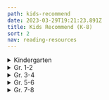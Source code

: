```yaml
---
path: kids-recommend
date: 2023-03-29T19:21:23.891Z
title: Kids Recommend (K-8)
sort: 2
nav: reading-resources
---
```

<details>
<summary>
    Kindergarten
</summary>

Ahlberg, Allan  *Each Peach, Pear, Plum*

Anthony, Steve   *Please, Mr. Panda*

Bang, Molly    *When Sophie Gets Angry*

Barrett, Judi    *Cloudy with a Chance of Meatballs*

Bedard, Michael   *Sitting Ducks*

Brett, Jan    *Annie and the Wild Animals, Mossy,*

*The Three Snow Bears, Hedgie’s Surprise, The Hat,*

*The Mitten, Fritz and the Beautiful Horses,* and *Honey, Honey, Lion*

Brown, Margaret Wise   *Big Red Barn, The Moon Shines Down, The Sailor Dog, The Fish with Deep Sea Smile, The Bad Little Good Little Pig*, and *The Noon Balloon*

Carle, Eric    *The Mixed-Up Chameleon, The Secret Birthday Message, The Tiny Seed, The Very Hungry Caterpillar, The Very Busy Spider, The Greedy Python, Pancakes, Pancakes, The Very Quiet Cricket,* and *A House for Hermit Crab*

Carlson, Nancy  *A Visit to Grandma’s*

Crews, Donald    *School Bus, Ten Black Dots, Truck*, and any of his other titles

Cronin, Doreen    *Click, Clack, Moo … Cows That Type*, *Dooby Dooby Moo*, *Click, Clack, Peep!*, *Smick!,* and *Giggle, Giggle, Quack*

Davis, Jacky and David Soman  *Ladybug Girl, Ladybug Girl and Bumblebee Boy*, and *Ladybug Girl Makes Friends*

De Beer, Hans    *Little Polar Bear*

Dewdney, Anna   *Llama Llama Red Pajama*

Eastman, P.D.   *Go, Dog, Go!*

Elhert, Lois    *Feathers for Lunch, Nuts to You, Pie in the Sky, Snowballs,* *Top Cat, Wag a Tail*, and *Waiting for Wings*

Emberley, Ed    *Go Away, Big Green Monster!*

Falconer, Ian    *Olivia*

Ferry, Beth and Tom Lichtenheld   *Stick and Stone*

Fleming, Denise    *Time to Sleep*

Fox, Mem    *Boo to a Goose, Feathers and Fools, Harriet, You Drive Me Wild,* *Hattie and the Fox, Koala Lou, The Magic Hat, Night Noises, Shoes from Grandpa, Time for Bed, Tough Boris, Guess Who, Waiting,* and *Wilfrid Gordon McDonald Partridge*

Gassman, Julie    *Do Not Bring Your Dragon to the Library*

Geist, Ken   *The Three Little Fish and the Big Bad Shark*

Gordon, David    *The Three Little Rigs*

Gormley, Greg    *Pick Me!*

Gustafson, Scott  *Alphabet Soup* and *A Feast of Letters*

Henkes, Kevin    *Chester’s Way, Chrysanthemum, Julius, the Baby of the World, Lilly and the Purple Plastic Purse, Lilly’s Big Day, Lilly’s Chocolate Heart, Owen, Sheila Rae’s Peppermint Stick, A Weekend with Wendell, Waiting, Penny and Her Marble*, and *Wemberly Worried*

Hughes, Shirley    *Alfie Gets In First, Alfie Wins a Prize, Angel Mae, Dogger, Alfie and the Big Boys, Alfie’s Weather, Alfie and the Birthday Surprise, Annie Rose is My Little Sister, Olly and Me,* and *Sally’s Secret*

Hutchins, Pat     *Good Night Owl*

Johnson, Crockett    *Harold and the Purple Crayon*

Joyce, William     *George Shrinks*

Kline, Suzy    *Oops!*

Knudsen, Michelle    *Library Lion*

Lester, Helen   *A Porcupine Named Fluffy*

Lies, Brian    *Bats at the Beach and Bats at the Library*

Lionni, Leo    *Alexander and the Wind-Up Mouse, The Alphabet Tree, An Extraordinary Egg, Fish Is Fish, Inch by Inch, It’s Mine, Little Blue and Little Yellow, Six Crows, Tico and the Golden Wings, Geraldine and the Music Mouse,* and *Tillie and the Wall*

Lobel, Arnold    *The Frog and Toad* books, *Mouse Soup,* and *Mouse Tales*

Long, Melinda    *How I Became a Pirate*

Marshall, Janet    *Look Once, Look Twice*

Martin, Bill, Jr.    *Chicka-Chicka Boom-Boom*

McAllister, Angela    *The Tortoise and the Hare*

McGuirk, Leslie  *if rocks could sing, a discovered alphabet*

McPhail, David    *Edward and the Pirates*

Meyer, Mercer    *I’m a Little Sick*

Miller, Pat Zietlow    *Sophie’s Squash and Sophie’s Squash Goes to School*

Moret, Brigette Frey   *The Bear’s Christmas*

Moseley, Keith    *Where’s the Dinosaur?*

Muntean, Michaela    *Do Not Open This Book*

Myller, Rolf    *How Big Is a Foot?*

Numeroff, Laura Joffe  *If You Give a Mouse a Cookie, If You Give a Pig a Party, If You Give a Dog a Doughnut, If You Give a Cat a Cupcake,* and *If You Give a Pig a Pancake*

O’Connor, Jane   *Fancy Nancy at the Museum*

Oliver, Carmen   *Bears Make the Best Reading Buddies*

Olson, Mary W.   *Nice Try, Tooth Fairy*

Parsley, Elise  *If You Ever Want to Bring an Alligator to School, Don’t!*

Pelham, David    *A Is for Animals*

Penn, Audrey    *The Kissing Hand*

Pinkney, Jerry    *The Lion and the Mouse*

Plourde, Lynn   *Moose, of Course!, Dino Pets, Dino Pets Go to School,* and *The Dump Man’s Treasures*

Portis, Antoinette    *Kindergarten Diary*

Rawlinson, Julia   *Fletcher and the Falling Leaves*

Rubin, Adam   *Dragons Love Tacos*

Saltzberg, Barney  *Beautiful Oops!*

Sarcone-Roach, Julia  *The Bear Ate Your Sandwich*

Sendak, Maurice   *Where the Wild Things Are*

Shannon, David   *Alice the Fairy, David Gets in Trouble, No, David,* and *Too Many Toys*

Sis, Peter  *Ice Cream Summer*

Slate, Joseph    *Miss Bindergarten Gets Ready for Kindergarten*

Spires, Ashley  *The Most Magnificent Thing*

Stevens, Janet    *Tops and Bottoms*

Tullet, Herve   *Press Here*

Van Dusen, Chris    *If I Built a House, The Circus Ship,* and *A Camping Spree with Mr. Magee*

Van Laan, Nancy   *When Winter Comes*

Wells, Rosemary    *Max’s Chocolate Chicken, Max’s Dragon Shirt, Bunny Cakes, Fritz and the Mess Fairy, Yoko, Bunny Money, McDuff Goes to School,* and *Rachel Field’s Hitty, Her First Hundred Years*

Willems, Mo    *Don’t Let the Pigeon Drive the Bus, Don’t Let the Pigeon Stay Up Late, The Pigeon Finds a Hot Dog, The Pigeon Wants a Puppy, Today I Will Fly,  I’m a Frog, I Broke My Trunk, My Friend Is Sad, Watch Me Throw the Ball, A Big Guy Took My Ball, Let’s Go for a Drive, Waiting Is Not Easy, The Thank You Book,* and *My New Friend Is So Fun*

Wood, Audrey    *Alphabet Mystery, King Bidgood’s in the Bathtub, Elbert’s Bad Word, The Little Mouse, the Red, Ripe Strawberry, and the Big, Hungry Bear, The Napping House, Jubal’s Wish, Heckedey Peg, The Scaredy Cats, Silly Sally, Weird Parents, Alphabet Adventure, Sweet Dream Pie, Twenty-Four Robbers* and *Tooth Fairy*

Yamada, Kobi  *What Do You Do with an Idea?*

Yolen, Jane  *Owl Moon and How Do Dinosaurs Go to School?*

Yum, Hyewon  *Mom! It’s My 1st Day of Kindergarten*

</details>

<details>
<summary>
Gr. 1-2
</summary>

Abbott, Tony    *The Secrets of Droon* books

Applegate, Katherine    *Crenshaw*

Bang-Campbell, Monika    *Little Rat Rides, Little Rat Makes Music,* and *Little Rat Sets Sail*

Barrows, Annie    The *Ivy and Bean* series

Bentley, Sue The *Magic Kitten* series

Berenstain, Jan and Stan    *The Berenstain Bears* series

Bridwell, Norman The *Clifford* series

Brown, Peter    *The Curious Garden* and *The Wild Robot*

Burton, Virginia    *The Little House* and *Mike Mulligan and His Steam Shovel*

Charlip, Remy    *Fortunately*

Cleary, Beverly    *Ralph S. Mouse, Ramona’s World, Runaway Ralph, Henry Huggins, Henry and Ribsy, Henry and the Paper Route,* and *Henry and the Clubhouse*

Dahl, Roald    *Giraffe, Pelly, and Me; The BFG;*

*Fantastic Mr. Fox;* and *The Enormous Crocodile*

Daywalt, Drew    *The Day the Crayons Quit*

Dean, James   The *Pete the Cat* series

De Paola, Tomie    *The Legend of the Bluebonnet, The Knight and the Dragon, Strega Nona, The Art Lesson,* and *Pancakes for Breakfast*

Doyle, Roddy    *The Meanwhile Adventures and Rover Saves Christmas*

Dyckman, Ame   *Horrible Bear!*

Floca, Brian   *Locomotive*

Gibbons, Gail    *Frogs* and her other nonfiction books

Gidwitz, Adam   *Tales of Dark and Grim* series

Griffiths, Andy   *The 13-Story Treehouse* (The Treehouse books)

Henkes, Kevin *The Penny* series, *A Good Day, Lily’s Purple Plastic Purse, Lily’s Big Dog, Owen, Waiting, Weekend with Wendell,* and *Kitten’s First Full Moon*

Howe, James The *Pinky and Rex* books

Hunter, Erin   *Warriors*

Jeffers, Oliver    *The Great Paper Caper, How to Catch a Star, The Book Eating Boy, Lost and Found, The Heart and the Bottle,* and *The Way Back Home*

Johnson, Crockett    *Harold and the Purple Crayon*

Kessler, Ethel   *Is There a Horse in Your House?*

Kimmel, Eric    *Seven at One Blow*

Kimpton, Diana    *The Pony-Crazed Princess* series

King-Smith, Dick    *Martin’s Mice, A Mouse Called Wolf,* and *The Mouse Family Robinson*

The Kingfisher Treasuries: The Kingfisher Treasury of Dragon Stories, the Kingfisher Treasury of Pet Stories, the Kingfisher Treasury of Pirate Stories, the Kingfisher Treasury of Funny Stories, the Kingfisher Treasury of Animal Stories, the Kingfisher Treasury of Spooky Stories, the Kingfisher Treasury of Ghost Stories, the Kingfisher Treasury of Princess Stories, the Kingfisher Treasury of Stories for Seven-Year-Olds, the Kingfisher Treasury of Stories for Eight-Year-Olds, and the Kingfisher Treasury of Ballet Stories

Krauss, Ruth    *The Carrot Seed*

Krulik, Nancy The *Magic Bone* series

Litchfield, David   *The Bear and the Piano*

Lionni, Leo    *The Greentail Mouse, Mr. McMouse, On the Beach There Are Many Pebbles, Flea Story, An Extraordinary Egg, Frederick,* and *It’s Mine!*

Lobel, Arnold    The *Frog and Toad* books, *Mouse Soup, Mouse Tales, Small Pig, Uncle Elephant, Fables*, and *Grasshopper on the Road*

Marshall, Edward    *Four by the Shore* and *Three by the Sea*

Marshall, Edward and James    The *Fox* books: *Fox on Stage, Fox All Week, Fox Outfoxed,* and *Fox in Love*

Mayer, Mercer   *Little Monster* series

McCloskey, Robert    *Blueberries for Sal, Make Way for Ducklings, One Morning in Maine,* and *Time of Wonder*

McDonald, Megan    The *Judy Moody and Stink* series

McMullan, Kate   *Fluffy Goes to School*

Miles, Ellen    The *Puppy Place* series

Miller, Sara Swan   *Three Stories You Can Read to Your Cat, Three Stories You Can Read to Your Dog,* and *Three Stories You Can Read to Your Teddy Bear*

Numeroff, Laura   *Jelly Bean’s Big Dance*

Osborne, Mary Pope    The *Magic Tree House* books

Parish, Peggy    The *Amelia Bedelia* books

Portis, Antoinette    *Not a Stick, Not a Box* and *A Penguin Story*

Provensen, Alice and Martin    *A Book of Seasons, Our Animal Friends at Maple Hill Farm* and *The Year at Maple Hill Farm*

Rey, H.A.   The *Curious George* series

Roy, Ron    *A-Z Mysteries* series

Rylant, Cynthia    *Cat Heaven, Dog Heaven, Gooseberry Park, The Mr. Putter and Tabby* series, the *Henry and Mudge* series, and the *Poppleton* series

Santat, Dan   *Are We There Yet?*

Seeger, Laura Vaccaro   *First the Egg*

Silverman, Erica    *Cowgirl Kate and Cocoa* series

Smiley, Jane   *Twenty Yawns*

Smith, Dick-King   *Sophie’s Lucky, A Mouse Called Wolf,* and *Martin’s Mice*

Spires, Ashley   The *Binky* series (graphic novels)

Steig, William    *Amos and Boris, Sylvester and the Magic Pebble, Dr. DeSoto,* and *Spinky Sulks*

Stevenson, James    *The Castaway, Quick, Turn the Page, Rolling Rose, Brrr!, Don’t Make Me Laugh, Fast Friends,* and *Worse than Willy*

Stilton, Geronimo    The *Geronimo Stilton* series

Strauss, Linda Leopold    *A Fairy Called Hilary*

Taback, Simms   *Joseph Had a Little Overcoat*

The Usborne collection of fairy tales, folk tales, fiction, and nonfiction

Wallace, Bill   *The Flying Flea, Callie, and Me*

Watson, Tom   The *Stick Dog* series

White, E.B.    *Charlotte’s Web, Stuart Little* and *The Trumpet of the Swan*

Wilkinson, Carole   The *Dragon Keeper* series

Willems, Mo    The *Pigeon* books, the *Elephant and Piggie* series, *The Story of Diva and Flea,* and *Goldilocks and the Three Dinosaurs*

Wilson, Karma    *Bear Snores On* and the rest of the Bear books

</details>

<details>
<summary>
Gr. 3-4 
</summary>

Appelt, Kathi    *The True Blue Scouts of Sugar Man Swamp*

Applegate, Katherine  *The One and Only Ivan and Crenshaw*

Armstrong, K.L. and M.A. Marr   *The Blackwell Pages* series

Avi    *The End of the Beginning, Ereth’s Birthday, The Good Dog,* and the *Poppy* series

Banerjee, Anjali     *Seaglass Summer*

Barrows, Annie    *The Magic Half*

Barry, Dave    The *Peter and the Starcatchers* series and *Science Fair*

Blume, Judy    *Tales of a Fourth Grade Nothing, Otherwise Known as Sheila the Great, Superfudge, Fudge-a-mania,* and *Double Fudge*

Bode, N.E.    *The Anybodies* series

Buckley, Michael    The *N.E.R.D.S.* series and the *Sisters Grimm* series

Byars, Betsy    *My Dog, My Hero*

Cameron, Bruce    *A Dog’s Purpose Puppy Tales: Molly’s Story, Ellie’s Story, Max’s Story,* etc.

Colfer, Chris    *The Land of Stories*

Cowell, Cressida    The *How to Train Your Dragon* series

Creech, Sharon    Hate That Cat, Love That Dog, Granny Torelli Makes Soup, and Pleasing the Ghost

Dahl, Roald    *George’s Marvelous Medicine, The Witches, The Twits, Esio Trot,* and *Charlie and the Chocolate Factory*

Delaney, Joseph    *The Last Apprentice* series

Di Camillo, Kate    *Because of Winn-Dixie, The Miraculous Journey of Edward Tulane,* and *The Tale of Despereaux*

Doyle, Roddy    *The Giggler Treatment, The Meanwhile Adventures*

Dunmore, Helen    *Ingo*

Durst, Sarah    *The Girl Who Could Not Dream*

Erdrich, Louise  *The Birchbark House*

Epstein, Adam Jay    *The Familiars* series

Estes, Eleanor    *Ginger Pye* and *Pinky Pye*

Flanagan, John    The *Ranger’s Apprentice* series

Forester, Victoria    *The Girl Who Could Fly*

George, Jean Craighead    *My Side of the Mountain, Frightful’s Mountain, On the Far Side of the Mountain,* and *There’s an Owl in the Shower* 

Grabenstein, Chris   *Escape from Mr. Lemoncello’s Library, Mr. Lemoncello’s Library Olympics,* and *The Island of Dr. Libris*

Griffiths, Andy    The *Treehouse* series

Gutman, Dan    *The Genius Files* series

Henkes, Kevin    *Junonia*

Herlong, M.H.    *Buddy*

Hiaasen, Carl    *Flush, Hoot,* and *Scat*

Howe, James    The *Bunnicula* series

Hunt, Lynda Mullaly    *Fish in a Tree*

Jacobson, Jennifer Richard    *Truly Winnie*

Jameson, Victoria *Roller Girl*

Jenkins, Emily    *Toys Go Out* and *Toy Dance Party*

Jennings, Patrick The *Guinea Dog* series

Kelly, Lynne    *Chained*

Kessler, Liz    *The Tail of Emily Windsnap* series

Kibuishi, Kazu *Amulet* series

Kinney, Jeff   *The Diary of a Wimpy Kid* series

Korman, Gordon  *Swindle, Zoobreak,* and *Framed*

Law, Ingrid    *Savvy*

Lin, Grace    *Where the Mountain Meets the Moon, Year of the Dog, Year of the Rat, Starry River of the Sky,* and *Dumpling Days*

Lord, Cynthia    *Rules, A Handful of Stars, Touchblue,* and *Half a Chance*

Lubar, David    *Road Weenies, Lawn Weenies, Campfire Weenies,* etc.

Maguire, Gregory    *Leaping Beauty*

Martin, Ann M.    *The Baby-Sitters Club* graphic novels

Mass, Wendy    *The Candymakers*

McDonald, Megan    *The Sisters Club, Rule of Three,* and *Cloudy with a Chance of Boys*

Messenger, Shannon   *Keeper of the Lost Cities*

Mills, Claudia    *7 x 9 = Trouble*

Mlynowski, Sarah    The *Whatever After* series

Mull, Brandon    The *Fablehaven* series, the *Beyonders* series, and *The Candy Shop War*

Myracle, Lauren    *Ten* and *Eleven*

O’Connor, Barbara    *Wish*

Palacio, R.J.   *Wonder* and *Auggie and Me*

Parr, Maria   *Adventures with Waffles*

Patterson, James        The *Treasure Hunters* series

Paulsen, Gary    *Hatchet, The River, Dogsong,* and *Hatchet Winter*

Paver, Michelle    *Wolf Brother, Spirit Walker,* and the rest of the *Chronicle of Ancient Darkness*

Perkins, Linda Rae   *Nuts to You*

Rhodes, Jewel Parker   *Sugar*

Riordan, Rick The *Percy Jackson* series, the *Kane Chronicles* series, the *Heroes of Olympus* series, and the *Magnus Chase* series

Rowling, J.K. The *Harry Potter* series

Sachar, Louis    *Holes*

Sage, Angie    *Flyte, Magyk,* and *Physik*

Selznick, Brian    *The Invention of Hugo Cabret*

Smith, Jeff   The *Bone* series

Snicket, Lemony *A Series of Unfortunate Events* series

Soup, Dr. Cuthbert    *A Whole Nother Story, Another Whole Nother Story*, and *No Other Story*

Stewart, Trenton Lee    *The Mysterious Benedict Society* series

Stone, Jeff    *The Five Ancestors* series

Telgemeier, Raina    *Smile, Sisters, Ghosts,* and *Baby-sitters Club*

Voigt, Cynthia    *Angus and Sadie*

Wallace, Bill    *Snot Stew* and *Furball, Puppy, and Me*

West, Jacqueline    *The Books of Elsewhere* series

Wilder, Laura Ingalls The *Little House* series

</details>

<details>
<summary>
Gr. 5-6 
</summary>

Abel-Fattah, Randa    *Does My Head Look Big In This?*

Alexander, Kwame  *Booked, Crossover,* and *Rebound*

Almond, David    *The Savage*

Alphin, Elaine    *The Perfect Shot* [(review)](http://c-t-l.org/bookblog/?p=259)

Anderson, John    *Sidekicked*

Anderson, M.T.    *Octavian Nothing*

Applegate, Katherine    *Wishtree*

Armstrong, K.L.  *Loki’s Wolves* and *Odin’s Ravens*

Bacigalupi, Paolo    *Ship Breaker*

Bagieu, Penelope    *Brazen*

Banks, Angelica   *Finding Serendipity*

Barrows, Annie    *The Magic Half*

Bartoletti, Susan   *Typhoid Mary* and *The Boy Who Dared*

Bascomb, Neal    *The Nazi Hunters*

Baskin, Nora Raleigh    *Almost Home, Nine, Ten, and Every Girl Except Me, Anything But Typical* and *The Summer Before Boys*

Bauer, Joan    *Almost Home* and *Close to Famous*

Bell, Cece   *El Deafo*

Benjamin, Ali   *The Thing About Jellyfish* and *The Next Great Paulie Fink*

Bertman, Jennifer   *Book Scavenger*

Bigalow, Lisa Jenn    *Drum Roll, Please*

Black, Holly    *Darkest Part of the Forest*

Bowler, Tim     *Storm Catchers* [(review)](http://c-t-l.org/bookblog/?p=493)

Bowman, Erin    *Contagion*

Boyne, John     *The Boy in the Striped Pajamas* and *The Boy on Top of the Mountain*

Bradbury, Jennifer     *Shift* and *A Moment Comes*

Bradley, Kimberly   *The War that Saved My Life* series

Brashares, Ann *The Sisterhood of the Traveling Pants* series

Bryant, Jen    *Pieces of Georgia*

Burg, Ann E.     *All the Broken Pieces*

Buyea, Rob    *Because of Mr. Terupt* series and the *Perfect Score* series

Carey, Janet Lee    *Dragon’s Keep* and *The Beast of Noor*

Carman, Patrick    *Floors*

Chabon, Michael     *Summerland*

Chainani, Soman    *The School for Good and Evil* series

Charbonneau, Joelle    *The Testing* and *Need*

Chima, Cinda Williams    *The Warrior Heir* trilogy

Choldenko, Gennifer    *If a Tree Falls at Lunch Period*

Cody, Matthew    *Powerless, Super,* and *Will in Scarlet*

Colfer, Chris    *Land of Stories*

Collins, Suzanne    *The Hunger Games* series [(review of the first book)](http://c-t-l.org/bookblog/?p=502)

Condie, Ally    The *Matched* series

Connor, Leslie    *Waiting for Normal*

Cuevas, Michelle   *Confessions of an Imaginary Friend*

Dashner, James    *The Maze Runner* trilogy and *Eye of Minds*

Dessen, Sarah    *Keeping the Moon, The Truth About Forever, Along for the Ride*

Doctorow, Cory    *Little Brother* and *For the Win*

Draper, Sharon    *Copper Sun* and *Out of My Mind*

Emerson, Kevin *Last Day on Mars* series

Engle, Margarita    *Hurricane Dancers* and *The Surrender Tree*

Erskine, Kathryn    *Mockingbird*

Evans, Richard Paul The *Michael Vey* series

Farmer, Nancy    *House of the Scorpion* [(review)](http://c-t-l.org/bookblog/?p=418)

Fisher, Catherine    The *Incarceron* series

Fitzpatrick, Becca    *Crescendo* and *Hush, Hush*

Flood, Nancy Bo    *Warriors in the Crossfire* and *No-Name Baby*

Forman, Mark    *Slathbog’s Gold*

Friend, Natasha    *Bounce* and *Perfect*

Fukuda, Andrew Xia    *Crossing and the Hunt* series

Fukui, Isamu    The *Truancy* books

Gaiman, Neil    *The Graveyard Book*, *Coraline*, and *Neverwhere*

Gemeinhart, Dan    *The Honest Truth*, and *The Remarkable Journey of Coyote Sunrise*

Gino, Alex   *George*

Gleitzman, Morris    The *Once* series

Golden, Christopher    *Last Breath* and *Body Bags*

Gonzalez, Julie    *Imaginary Enemy*

Grabenstein, Chris    *Escape from Mr. Lemoncello’s Library* and *The Island of Dr. Libris*

Graff, Lisa    *Far Away*, *Lost in the Sun*, *The Thing About Georgie*, *A Tangle of Knots*, and *Double Dog Dare*

Grant, Michael    The *Gone* series

Gratz, Allan    *Prisoner B-3087, Grenade, Ban This Book, Project-1065, Refugee, Samurai Shortstop, Brooklyn Nine,* and *Code of Honor*

Greitens, Eric  *The Warrior’s Heart*

Griffin, Paul    *The Orange Houses, Burning Blue,* and *Ten Mile River*

Han, Jenny    *Shug*

Hannigan, Katherine  *  Ida B.*

Harrington, Karen    *Sure Signs of Crazy*

Hautman, Pete    *Blank Confession, Rash, Invisible,* and *Godless*

Haworth, Danette    *A Whole Lot of Lucky*

Herlong, M.H.    *The Great Wide Sea*

Hiassen, Carl    *Flush* and *Hoot*

Hicks, Faith Erin    *Friends with Boys*

Higson, Charlie    *Silverfin,* *The Dead*, and *The Enemy* series

Hillenbrand, Laura   *Unbroken*

Holm, Jennifer   *Sunny Side Up* and *The Fourteenth Goldfish*

Holzier, Tracy   *Secret Hum of a Daisy*

Horowitz, Anthony    The Alex Rider series: *Stormbreaker, Point Blank,* etc.

Howe, James    *The Misfits, Totally Joe, 13: Thirteen Stories*, and *Addie on the Inside*

Hunt, Linda Mullaly    *Fish in a Tree, One for the Murphys,* and *Shouting at the Rain*

Jinks, Catherine    *Evil Genius* and *How to Catch a Bogle*

Johnson, Varian  *The Parker Inheritance*

Kamkwamba, William and Mealer, Bryan    *The Boy Who Harnessed the Wind*

Kent, Rose    *Kimchi and Calamari* and *Rocky Road*

Kessler, Liz    *The Tail of Emily Windsnap*

Klages, Ellen    *The Green Glass Sea, Out of Left Field,* and *Wicked Wonders*

Kluger, Steve   *My Most Excellent Year*

Korman, Gordon    *Born to Rock, Schooled, Pop, Swindle, Whatshisface, Ungifted, Slacker, Restart, Unteachable, Son of the Mob,* and the *Mastermind* series

LaFleur, Suzanne    *Love, Aubrey,* and *Eight Keys*

Lai, Thanhha    *Inside Out* and *Back Again*

Lake, Nick    *Hostage Three*

Larbalestier, Justine    *How to Ditch Your Fairy*

Levine, Kristin    *The Lions of Little Rock* and *Jigsaw Jungle*

Lin, Grace    *Where the Mountain Meets the Moon*

Lloyd, Natalie    *Snicker of Magic*

Lockhart, E.    *The Disreputable History of Frankie Landau Banks*

Lord, Cynthia    *Handful of Stars, Half a Chance, Rules* and *Touch Blue*

Lore, Pittacus    The *I Am Number Four* series

Lorentz, Dayna    *No Safety in Numbers*

Lowry, Lois    *The Giver, Gathering Blue, Messenger, Number the Stars* and *The Silent Boy*

Lu, Marie    The *Legend* series and the *Warcross* series

Lubar, David    *Sleeping Freshmen Never Lie*

MacHale, D.J. The *Sylo* series

Magnim, Joyce    *Jellybean Summer*

Magoon, Kekla    *Shadows of Sherwood* and *The Rock and the River* [(review)](http://c-t-l.org/bookblog/?p=532)

Mass, Wendy    *Jeremy Fink and the Meaning of Life, A Mango-Shaped Space* [(review)](http://c-t-l.org/bookblog/?p=337), *Finally, 11 Birthdays, Candymaker, Leap Day, Heaven’s A Lot Like the Mall, The Lost Present,* and *13 Gifts*

Mayo, *Simon The Itch* series

McCormick, Patricia    *Never Fall Down*

McNaulty, Stacy    *Miscalculations of Lightning Girl*

McNeil, Gretchen    *Ten*

Messenger, Shannon    *The Keeper of the Lost Cities* series

Messner, Kate    *Breakout, All the Answers, Capture the Flag, Hide and Seek, Seventh Wish,* and *Manhunt*

Meyer, Marissa    *Cinder* and the rest of the *Lunar Chronicles*, the *Renegades* series

Morpurgo, Michael    *War Horse*

Mosier, Paul    *Train I Ride*

Muchamore, Robert    The *Cherub* series

Mull, Brandon    The *Fablehaven* series and the *Beyonders* series

Mulligan, Andy    *Trash*

Myers, Walter Dean    *Autobiography of My Dead Brother, Fallen Angels, Hoops, Game, Monster, Sunrise Over Falluja, Dope Sick,* and *Shooter*

Myracle, Lauren    *Ten, Eleven, Twelve,* and *Thirteen*

Ness, Patrick    *The Chaos Walking series, Birthmarked, More Than This*, and *Monster Calls*

Nicholls, Sally  *Ways to Live Forever*

Nielson, Jennifer  *A Night Divided, Resistance, False Prince*, and *Mark of the Thief*

Nolan, Han    *Crazy*

Oppel, Kenneth  *Half Brother*

Padian, Maria    *Brett McCarthy: Work in Progress*

Palacio, R.J.    *Wonder* and *Auggie and Me*

Park, Linda Sue    *A Long Walk to Water*

Patterson, James    *Maximum Ride: The Angel Experiment, Maximum Ride: School’s Out Forever, and Maximum Ride: Saving the World and Other Extreme Sports, Crazy House,* and *The Treasure Hunters* series

Patterson, Katherine    *Bread and Roses Too*

Paulson, Gary The *Hatchet* series, *Lawn Boy,* and *Wood’s Runner*

Paver, Michelle    *Wolf Brother, Spirit Walker,* and the rest of the *Chronicles of Ancient Darkness* series

Peet, Mal    *Keeper* and *Tamar*

Pfeffer, Susan    *Life as We Knew It*

Preus, Margi    *Heart of a Samurai, West of the Moon,* and *Shadow of the Mountain*

Price, Lissa    *Starters*

Pullman, Philip    *His Dark Materials* trilogy

Pyron, Bobbie  *Lucky Strike*

Quick, Matthew    *Boy 21*

Reintgen, Scott    *Nyxia*

Resau, Laura    *Red Glass* and *The Queen of Water*

Rex, Adam    *The True Meaning of Smekday* [(review)](http://c-t-l.org/bookblog/?p=173)  

Reynolds, Jason  The *Ghost* series, *As Brave As You*, and *Miles Morales*

Riordan, Rick    *The Lightning Thief, Sea of Monsters, Titan’s Curse, The Lost Hero, The Son of Neptune, The Mark of Athena, The Kane Chronicles, Magnus Chase,* and the *Percy Jackson* series

Rocklin, Joanne    *One Day and One Amazing Morning on Orange Street*

Rosoff, Meg    *Picture Me Gone* and *There Is No Dog*

Roth, Veronica   The *Divergent* series

Rowling, J.K.   * Harry Potter and the Sorcerer’s Stone, Harry Potter and the Chamber of Secrets, Harry Potter and the Prisoner of Azkaban,* etc.

Rupp, Rebecca    *After Eli*

Rutkoski, Marie    *Cabinet of Wonders*

Sachar, Louis   *Fuzzy Mud* and *Holes*

Schmatz, Pat    *Bluefish*

Schmidt, Gary    *The Wednesday Wars, Orbiting Jupiter, OK for Now, Trouble,* and *Pay Attention Carter Jones*

Schrefer, Eliot    *Endangered*

Scott, Michael    *The Secrets of the Immortal Nicholas Flamel* series

Selznick, Brian    T*he Invention of Hugo Cabret, The Marvels,* and *Wonderstruck*

Sepetys, Ruta    *Between Shades of Gray*

Shull, Meagan  *The Swap*

Shusterman, Neal    *The Schwaa was Here, Antsy Does Time, Unwind, Full Tilt, Everlost*

Sloan, Holly Goldberg    *Counting by 7s*

Smiley, Jane    *A Good Horse*

Snyder, Laurel   *Orphan Island*

Sonnenblick, Jordan    *Drums, Girls, and Dangerous Pie, Notes from the Midnight Driver, Zen and the Art of Faking It,* and *After Ever After*

Spinelli, Jerry    *Crash, Milkweed, Stargirl, Smiles to Go, Wringer, Maniac, Jake and Lilly,* and *Milkweed*

Standiford, Natalie    *Secret Tree* and *The Only Girl in School*

Starmer, Aaron   *The Riverman* and *The Whisper*

Stead, Rebecca   *Goodbye Stranger, Bob, Liar and Spy,* and *When You Reach Me*

Tanner, Lian    The *Icebreaker* series

Tarshis, Lauren    *Emma-Jean Lazarus Fell Out of a Tree*

Telgemeier, Raina    *Smile* and *Drama*

Tolkein, J.R.R.   *The Lord of the Rings* series

Vail, Rachel    *Ever After* and *Well That Was Awkward*

Van Draanen, Wendelin    *Flipped* and *The Running Dream*

Velde, Vivian Vande    *Stolen*

Vrabel, Beth  *Pack of Dorks*

Walters, Eric *The Rule of Three*

Wein, Elizabeth    *Code Name Verity*

Wells, Robison    *Variant* and *Feedback*

Wenxuan, Coa    *Bronze and Sunflower*

Westerfeld, Scott    *Leviathan* [(review)](http://c-t-l.org/bookblog/?p=482), *Behemoth*, and *Goliath*

Woodson, Jacqueline   *Feathers* and *Brown Girl Dreaming*

Wright, Bil    *Putting Makeup on the Fat Boy*

Yancey, Rick    *The Extraordinary Adventures of Alfred Kropp* and *The Monstrumologist*

Yang, Gene    *American-Born Chinese* and *Level Up*

Yoon, Nicola  *Everything, Everything*

Yousafzai, Malala    *I Am Malala*

Zeigler, Jennifer  *How Not to Be Popular*

Zevin, Gabrielle    *Elsewhere*

Zusak, Markus    *The Book Thief*

</details>

<details>

<summary>
Gr. 7-8 
</summary>

Acevedo, Elizabeth    *The Poet X, Clap When You Land* and *With the Fire on High*

Adams, Douglas    *The Hitchhiker’s Guide to the Galaxy* series

Adieh, Renee    *The Wrath and the Dawn* and *The Rose and the Dagger*

Adiga, Aravind    *The White Tiger* [(review)](http://c-t-l.org/bookblog/?p=62)

Albert, Melissa   *The Hazel Wood*

Albertalli, Becky    *Simon vs. the Homo Sapien Agenda, Leah on the Offbeat*

Albertalli, Becky and Adam Silvera    *What If It’s Us*

Alexander, Kwame   *Crossover* and *Booked*

Alexie, Sherman    *The Absolutely True Diary of a Part-Time Indian*

Alifirenka, Caitlin and Martin Ganda   *I Will Always Write Back*

Anderson, Laurie Halse   *Speak, Prom* and *The Impossible Knife of Memory*

Anderson, M.T.    *Feed, The Game of Sunken Places,* and *Thirsty*

Andrews, Jesse    *Me and Earl and the Dying Girl*

Atkinson, Kate    *Life After Life* and *Behind the Scenes at the Museum*

Atwood, Margaret    *The Handmaid’s Tale*

Austen, Jane    *Emma* and *Pride and Prejudice*

Aveyard, Victoria   *Red Queen* and *Glass Sword*

Bacigalupi, Paolo    *Ship Breaker* and *The Drowned Cities*

Banks, Russell    *Rule of the Bone*

Bauby, Jean-Dominique    *The Diving Bell and the Butterfly*

Beah, Ishmael    *A Long Way Gone*

Benioff, David    *City of Thieves*

Bick, Ilsa    *Ashes*

Bingham, Kelly    *Shark Girl*

Bissinger, H.G.    *Friday Night Lights*

Bowden, Mark    *Black Hawk Down*

Bowman, Erin   *Vengeance Road*

Bracken, Alexandra   *Passenger* and *Wayfarer*

Bradbury, Ray    *Fahrenheit 451*

Bray, Libba    *Beauty Queens, Going Bovine,* and *The Diviners*

Brontë, Charlotte    *Jane Eyre*

Brown, Christy    *My Left Foot*

Brown, Dan    *The Da Vinci Code* and *Angels and Demons*

Brown, Daniel James    *The Boys on the Boat*

Bryant, Jen    *Pieces of Georgia*

Bryson, Bill    *A Walk in the Woods*

Buckhanon, Kalisha    *Upstate*

Burgess, Anthony    *A Clockwork Orange*

Cabot, Meg    *All-American Girl, Avalon High* and *The Princess Diaries* series

Caletti, Deb    *The Nature of Jade, Wild Roses, The Six Rules of Maybe*, and *Honey, Baby, Sweetheart*

Card, Orson Scott    The *Ender* series [(review of Ender’s Game)](http://c-t-l.org/bookblog/?p=940) and *Pathfinder*

Carreyrou, John    *Bad Blood*

Cass, Kiera   *The Selection* series and *The Siren*

Cavallaro, Brittany    *A Study in Charlotte* and *The Last of August*

Chabon, Michael    *The Adventures of Kavalier and Clay* and *The Yiddish Policemen’s Union*

Chandler, Kristen    *Wolves, Boys, and Other Things That Might Kill Me*

Chbosky, Stephen    *The Perks of Being a Wallflower*

Christie, Agatha    *And Then There Were None, Murder on the Orient Express*

Cisneros, Sandra    *The House on Mango Street*

Cline, Eric    *Ready Player One*

Cohen, Joshua    *Leverage*

Cohn, Rachel and David Levithan    *Dash and Lily’s Book of Dares* and *Nick and Norah’s Infinite Playlist*

Collins, Suzanne    *The Hunger Games* [(review),](http://c-t-l.org/bookblog/?p=502) *Catching Fire,* and *Mockingjay*

Condie, Ally    *Matched* and *Crossed*

Cormier, Robert    *I Am the Cheese* and *The Chocolate War*

Coy, John    *Crackback* [(review)](http://c-t-l.org/bookblog/?p=392)

Creech, Sharon   *Love That Dog* and *Hate That Cat*

Crichton, Michael    *Sphere, Congo, Next, Jurassic Park, The Lost World, Airframe,* and *The Andromeda Strain*

Crowe, Chris    *Death Coming Up the Hill*

Crutcher, Chris    *Deadline, Running Loose* and *The Crazy Horse Electric Game*

D’Lacey, Chris    *The Fire Within*

Dashner, James    *The Maze Runner, The Scorch Trials, The Death Cure,* and *The Kill Order*

Deaver, Julie Reece    *The Night I Disappeared* and *Say Goodnight, Gracie* [(review)](http://c-t-l.org/bookblog/?p=212)

DePrince, Michaela  *Taking Flight*

Dessen, Sarah    *Dreamland, Just Listen, Keeping the Moon,* [(review)](http://c-t-l.org/bookblog/?p=921) *Someone Like You, This Lullaby, Lock and Key, The Truth about Forever, What Happened to Goodbye,* [(review)](http://c-t-l.org/bookblog/?p=918) and *The Moon and More*

Deuker, Carl    *Heart of a Champion, Night Hoops, Painting the Black, Gym Candy,* and *High Heat*

Diaz, Junot    *The Brief, Wondrous Life of Oscar Wao*

Doctorow, Cory    *Little Brother* [(review)](http://c-t-l.org/bookblog/?p=838) and *Homeland*

Doerr, Anthony    *All the Light We Cannot See*

Donnelly, Jennifer    *A Northern Light, Revolution,* and *These Shallow Graves*

Draper, Sharon    *The Battle of Jericho, Fire from the Rock, Copper Sun, Just Another Hero, Out of My Mind, November Blues,* and *Stella by Starlight*

Ducie, Joe   *The Rig* and *Crystal Force*

DuMaurier, Daphne    *Rebecca*

Eddings, David    The *Belgariad* series and the *Mallorean* series

Eggers, Dave    *A Heartbreaking Work of Staggering Genius,* [(review)](http://c-t-l.org/bookblog/?p=848) *Zeitoun, What Is the What,* and *The Circle* [(review)](http://c-t-l.org/bookblog/?p=911)

Erdrich, Louise    *The Round House*

Farmer, Nancy    *The House of the Scorpion* [(review)](http://c-t-l.org/bookblog/?p=63) and *The Sea of Trolls*

Finkel, Michael    *The Stranger in the Woods*

Fisher, Catherine    *Incarceron* and *Sapphique*

Fitzgerald, F. Scott   *The Great Gatsby*

Flack, Sophie    *Bunheads*

Flinn, Alex    *Breaking Point* and *Breathing Underwater*

Foer, Jonathan Safran    *Extremely Loud and Incredibly Close*

Forman, Gayle    *If I Stay, I Was Here, Just One Day,* and *Where She Went*

Frasier, Charles    *Cold Mountain*

Gaiman, Neil    *Interworld, Neverwhere, Stardust, American Gods,* and *Anansi Boys*

Galloway, Gregory    *As Simple as Snow* and *The 39 Deaths of Adam Strand*

Gier, Kerstin    *Ruby Red* and *Sapphire Blue*

Giles, Gail    *Playing in Traffic, Right Behind You,* and *Shattering Glass*

Golding, William    *Lord of the Flies* [(review)](http://c-t-l.org/bookblog/?p=74)

Goldman, William    *The Princess Bride*

Grant, Michael    *Gone*, [(review)](http://c-t-l.org/bookblog/?p=364) *Lies, Hunger, Plague,* and *Fear*

Gratz, Alan    *Refugee, Ground Zero* and *Projekt 1065*

Green, John    *An Abundance of Katherines, Looking for Alaska, Paper Towns, Turtles All the Way Down,* and *The Fault in Our Stars* [(review)](http://c-t-l.org/bookblog/?p=837)

Grover, Lorie Ann   *On Pointe*

Haddon, Mark    *The Curious Incident of the Dog in the Night-time*

Haig, Matt    *The Dead Father’s Club* [(review)](http://c-t-l.org/bookblog/?p=240)

Hamilton, Steve    *The Lock Artist*

Han, Jenny    *To All the Boys I’ve Loved Before, Shug, We’ll Always Have Summer, It’s Not Summer Without You, PS I Still Love You, Always and Forever, Lara Jean,* and *The Summer I Turned Pretty* [(latest review)](http://c-t-l.org/bookblog/?p=857)[(another review)](http://c-t-l.org/bookblog/?p=413)

Hand, Cynthia   *The Last Time We Say Goodbye*

Hand, Cynthia, Brodi Ashton, and Jodi Meadows   *My Lady Jane* and *My Plain Jane*

Harrington, Laura    *Alice Bliss*

Hautman, Pete    *All In, Godless, Hole in the Sky, The Big Crunch, Invisible, No Limit, Rash,* and *What Boys Really Want*

Heller, Joseph    *Catch-22*

Hemingway, Ernest    *The Old Man and the Sea, The Sun Also Rises,* and *For Whom the Bell Tolls*

Hickham, Jr., Homer    *October Sky*

Hijuelos, Oscar    *Dark Dude*

Hillenbrand, Laura    *Unbroken*

Hinton, S.E.    *The Outsiders*

Hitchcock, Bonnie-Sue    *The Smell of Other People’s Houses*

Homer     *The Iliad* and *The Odyssey*

Hoose, Phillip   *The Boys Who Challenged Hitler*

Hornby, Nick    *High Fidelity, About a Boy,* and *Slam*

Hosseini, Khaled    *The Kite Runner, A Thousand Splendid Suns,* and *And the Mountains Echoed*

Huxley, Aldous    *Brave New World*

Ishiguro, Kazuo    *Never Let Me Go*

Jinks, Catherine    *Evil Genius* and *Genius Squad*

Johnson, Angela    *The First Part Last*

Johnson, Maureen    *The Name of the Star, The Madness Underneath,* and *The Shadow Cabinet*

Kaling, Mindy    *Is Everyone Hanging Out Without Me?* and *Why Not Me?*

Kenneally, Miranda    *Breathe, Annie, Breathe*

Keplinger, Kody   *The Duff*

Kesey, Ken    *One Flew Over the Cuckoo’s Nest* [(review)](http://c-t-l.org/bookblog/?p=957)

Kiely, Brandon and Jason Reynolds   *All American Boys*

King, A.S.    *Please Ignore Vera Dietz, Dust of 100 Dogs, Everyone Sees the Ants,* and *Ask the Passengers*

King, Stephen    *11/22/63, Carrie, Pet Semetary, The Shining, Under the Dome, Christine, The Long Walk, The Girl Who Loved Tom Gordon,* and *The Stand*

Kingsolver, Barbara    *The Bean Trees* and *The Poisonwood Bible*

Klass, David    *Danger Zone, Dark Angel, Home of the Braves,* and *Stuck on Earth*

Koertge, Ron    *Shakespeare Bats Cleanup* and *The Brimstone Journals*

Korman, Gordon    *Born to Rock, No More Dead Dogs, Schooled, Son of the Mob, Son of the Mob: Hollywood Hustle,* and *Jake, Reinvented*

Krakauer, Jon    *Into Thin Air* and *Into the Wild*

Kretch, Bob    *Rebound* [(review)](http://c-t-l.org/bookblog/?p=70)

Latham, Jennifer   *Dreamland Burning*

Laure, Estelle   *This Raging Light*

Laybourne, Emmy    *Monument 14* [(review)](http://c-t-l.org/bookblog/?p=954), *Monument 14: Sky on Fire* [(review)](http://c-t-l.org/bookblog/?p=943), *Monument 14: Savage Drift*, and *Sweet*

Lee, Harper    *To Kill a Mockingbird*

Letts, Billie    *Where the Heart Is*

Levine, Kristin    T*he Lions of Little Rock*

Levithan, David    *Every Day* and *Another Day*

Lewis, John & Andrew Aydin  *March (1, 2, and 3)*

Lieb, Josh    *I Am a Genius of Unspeakable Evil and I Want To Be Your Class President* [(review)](http://c-t-l.org/bookblog/?p=407)

Lipsyte, Robert    *Center Field* and *Raiders’ Night* [(review)](http://c-t-l.org/bookblog/?p=328)

Lockhart, E.    *The Disreputable History of Frankie Landau-Banks* [(review)](http://c-t-l.org/bookblog/?p=79), *The Boyfriend List, We Were Liars*

Lu, Marie    *Legend, Prodigy, Champion, Warcross,* and *Wildcard*

Lubar, David    *Dunk, Hidden Talents* [(review)](http://c-t-l.org/bookblog/?p=167), *True Talents,* and *Sleeping Freshmen Never Lie*

Ludlum, Robert    *The Bourne Identity* and *The Bourne Supremacy*

Lyga, Barry    *I Hunt Killers, Game, Blood of My Blood*, and *Bang*

Lynch, Jim    *The Highest Tide*

Magoon, Kekla   *How It Went Down*

Marchetta, Melina    *Jellicoe Road* and *Saving Francesca*

Marino, Peter    *Magic and Misery* [(review)](http://c-t-l.org/bookblog/?p=78)

Marquhardt, Marie   *The Radius of Us*

Marsden, John    The *Tomorrow* series

Martel, Yann    *Life of Pi*

Martin, George R.R.    *A Song of Ice and Fire* series

Mass, Wendy    *Heaven Looks a Lot Like the Mall, Jeremy Fink and the Meaning of Life*, and *A Mango-Shaped Space*

Mastromonaco, Alyssa    *Who Thought This Was a Good Idea?*

Matson, Morgan    *Amy and Roger’s Epic Detour, Since You’ve Been Gone, Save the Date, The Unexpected Everything,* and *Second Chance Summer*

McCammon, Robert    *Boy’s Life*

McCarthy, Cormac    *Blood Meridian, No Country for Old Men, The Road,* and *All the Pretty Horses*

McManus, Karen    *One of Us Is Lying* and *Two Can Keep a Secret*

McNab, Andy    *Traitor* [(review)](http://c-t-l.org/bookblog/?p=295) and *Payback*

Melville, Herman    *Moby Dick*

Meyer, Marissa    *Cinder, Scarlet, Cress, Winter,* and *Fairest*

Mezrich, Ben   * Bringing Down the House* [(review)](http://c-t-l.org/bookblog/?p=858) and *The Accidental Billionaires*

Miller, Kirsten    *How to Lead a Life of Crime*

Monroe, Randall  *What If?: Serious Scientific Answers to Absurd Hypothetical Questions*

Moore, Perry    *Hero*

Morganstern, Erin    *The Night Circus*

Moriarty, Jaclyn    *Feeling Sorry for Celia, The Murder of Bindy Mackenzie, The Spell Book of Listen Taylor, The Year of Secret Assignments,* and *The Ghosts of Ashbury High*

Morpurgo, Michael    *Private Peaceful* and *War Horse*

Mosley, Walter    *47*

Moyes, Jojo   *Me Before You*

Mullin, Mike    *Ashfall* and *Ashen Winter*

Murray, Liz    *Breaking Night*

Myers, Walter Dean    *Autobiography of My Dead Brother, Bad Boy, Fallen Angels*, [(review)](http://c-t-l.org/bookblog/?p=903) *Hoops, Monster, The Outside Shot, Shooter, Slam,* and *Game*

Nakazawa, Kaji    Barefoot Gen, The Day After, and Life After the Bomb

Nancy, Ted L.    The Letters from a Nut series

Nelson, Jandy    The Sky Is Everywhere

Neruda, Pablo   Odes to Common Things

Ness, Patrick    The Ask and the Answer, Monsters of Men, The Knife of Never Letting Go, and More Than This

Nguyen, Bich Minh    Stealing Buddha’s Dinner

Nicholls, Stan    Orcs [(review)](http://c-t-l.org/bookblog/?p=211)

Nijkamp, Marieke   This Is Where It Ends

Noah, Trevor    Born a Crime

Nolan, Han    Pregnant Pause, If I Should Die Before I Wake [(review),](http://c-t-l.org/bookblog/?p=242) and A Summer of Kings

Northrop, Michael    Trapped

O’Brien, Tim    If I Die in a Combat Zone, Going After Cacciato, and The Things They Carried

Obama, Barack    Dreams from My Father

Obama, Michelle    Becoming

Ockler, Sarah    Twenty Boy Summer and Fixing Delilah

Oliver, Lauren    Before I Fall, Delirium, Pandemonium, and Requiem

Oppel, Kenneth    Airborn, Skybreaker, Half Brother, and Starclimber

Orwell, George    Animal Farm [(review)](http://c-t-l.org/bookblog/?p=864) and 1984

Osa, Nancy    Cuba 15

Padian, Maria   Out of Nowhere

Parrado, Nando    Miracle in the Andes

Patchett, Anne    Bel Canto

Patrick, Cat    Forgotten, Revived, and The Originals

Pearsall, Shelley   The Seventh Most Important Thing

Pearson, Mary    A Room on Lorelei Street, The Miles Between, The Adoration of Jenna Fox, and The Fox Inheritance

Peet, Mal    Life: An Exploded Diagram

Peterson, Margaret Haddix     Uprising

Petrucha, Stefan    Ripper

Pfeffer, Susan Beth    Life as We Knew It

Poe, Edgar Allen    Tales of Mystery and Terror

Preston, Douglas and Child, Lincoln    Relic [(review)](http://c-t-l.org/bookblog/?p=125), The Book of the Dead, Brimstone, and Dance of Death

Pullman, Phillip    The Dark Materials trilogy

Quick, Matthew    Boy 21

Ray, Michelle    Falling for Hamlet

Reichl, Ruth    Tender at the Bone

Reinhart, Dana    A Brief Chapter in My Impossible Life, How to Build a House, Things a Brother Knows, and Harmless

Remarque, Erich    All Quiet on the Western Front

Reynolds, Jason    Long Way Down, Look Both Ways, Ghost series

Rich, Simon    Ant Farm and Free Range Chickens

Rosoff, Meg    What I Was and How I Live Now

Roth, Veronica    Divergent, Insurgent, and Allegiant

Rowell, Rainbow    Carry On, Pumpkinheads, Landline, Eleanor and Park [(review)](http://c-t-l.org/bookblog/?p=937) and Fangirl [(review)](http://c-t-l.org/bookblog/?p=961)

Rowling, J.K.    The Harry Potter series

Rubin, Lance  Denton Little’s Death Date

Ruebens, Michael    Son of 613

Runyon, Brent    The Burn Journals and Surface Tension

Sagan, Carl    Contact

Salinger, J.D.    The Catcher in the Rye and Franny and Zooey

Satrapi, Marjane    Persepolis and Persepolis 2

Scheinkin, Steve  Bomb

Schlosser, Eric  Fast Food Nation

Schneider, Robyn   Extraordinary Means

Sedaris, David    Me Talk Pretty One Day, The Santaland Diaries, and Naked

Sedgwick, Marcus    Revolver

Sepetys, Ruta    Between Shades of Gray, The Fountains of Silence, and Salt to the Sea

Shabazz, Ilyasah & Kekla Magoon  X: A Novel

Sheff, David    Beautiful Boy

Shusterman, Neal    Everlost, Everwild, The Shadow Club, and the Unwind series

Silverstein, Ken    The Radioactive Boy Scout

Sittenfeld, Curtis    Prep

Sloan, Holly Goldberg    I’ll Be There

Smith, Andrew    Winger, Standoff, and The Marbury Lens

Smith, Betty    A Tree Grows in Brooklyn

Smith, Dodie    I Capture the Castle [(review)](http://c-t-l.org/bookblog/?p=126)

Smith, Jennifer    The Statistical Probability of Love at First Sight, This Is What Happy Looks Like, and Windfall

Smith, Kirsten    The Geography of Girlhood

Smith, Roland    Peak and The Edge

Sones, Sonya    One of Those Hideous Books Where the Mother Dies, Stop Pretending, What My Mother Doesn’t Know, What My Girlfriend Doesn’t Know, and What Happened When My Big Sister Went Crazy

Sonneblick, Jordan    Notes from the Midnight Driver, Zen and the Art of Faking It, After Ever After, and Drums, Girls, and Dangerous Pie

Spiegelman, Art    Maus I and Maus II

Spotswood, Jessica   A Tyranny of Petticoats

Stein, Garth   The Art of Racing in the Rain

Steinbeck, John    The Grapes of Wrath

Steinkellner, Teddy    Trash Can Days

Stiefvater, Maggie, et al.    The Curiosities

Stockett, Kathryn    The Help

Strasser, Todd    Bootcamp, Can’t Get There from Here, Give a Boy a Gun, and The Wave

Sullivan, Tara    The Bitter Side of Sweet

Summers, Courtney    Fall for Anything

Swofford, Anthony    Jarhead and Hotels, Hospitals, and Jails

Thomas, Angie    The Hate U Give, Concrete Rose, and On the Come Up

Tinti, Hannah    The Good Thief [(review)](http://c-t-l.org/bookblog/?p=207)

Tolkien, J.R.R.    The Hobbit and The Lord of the Rings trilogy

Trumbo, Dalton    Johnny Got His Gun

Twain, Mark    The Adventures of Huckleberry Finn

Vivian, Siobhan    Not That Kind of Girl and The List

Vizzini, Ned    Be More Chill and It’s Kind of a Funny Story

Vonnegut, Kurt    Man Without a Country, Slaughterhouse-Five, Cat’s Cradle, Slapstick, Galapagos, Mother Night, and Armageddon in Retrospect

Wagner, Laura Rose   Hold Tight, Don’t Let Go

Walker, Karen Thompson    The Age of Miracles

Wallach, Tommy  We All Looked Up and Thanks for the Trouble

Watson, Renee Piecing Me Together and Watch Us Rise

Walls, Jeanette    The Glass Castle [(review)](http://c-t-l.org/bookblog/?p=130)

Weaver, Will    Memory Boy

Weeks, Sarah    So B. It

Wein, Elizabeth   Code Name Verity, Black Dove, White Raven, The Pearl Thief, and A Thousand Sisters

Weir, Andy  The Martian

Weisel, Elie    Night

Whaley, John Corey    Where Things Come Back and Noggin

White, Ellen Emerson    A Season of Daring Greatly

White, T.H.    The Once and Future King and The Book of Merlin

Wilson, Daniel H.    Robopocalypse and Robogenesis

Wolf, Allan    The Watch That Ends the Night

Wolff, Tobias    This Boy’s Life

Woodson, Jacqueline   Brown Girl Dreaming and Harbor Me

Woolf, Tobias    This Boy’s Life

Yancey, Rick  The Fifth Wave, The Infinite Sea, The Last Star and the Monstrumologist series

Yoon, David  Super Fake Love Song and Frankly in Love

Yoon, Nicola  Everything, Everything and The Sun Is Also a Star

Young, Moira    Blood Red Road and Rebel Heart

Yousafzai, Malala   I Am Malala and We Are Displaced

Zarr, Sarah    Sweethearts, How to Save a Life, and Story of a Girl

Zevin, Gabrielle    Memoirs of a Teenage Amnesiac, All These Things I’ve Done, and Because It Is My Blood

Zoboi, Ibi    American Street and Pride

Zusak, Markus    The Book Thief and I Am the Messenger [(review)](/middle-school-book-blog/i-am-the-messenger-by-markus-zusak)

</details>